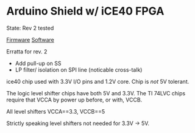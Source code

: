 Arduino Shield w/ iCE40 FPGA
============================

State: Rev 2 tested

[Firmware](https://github.com/mdavidsaver/fpga/tree/master/top/icetest_r2)
[Software](https://github.com/mdavidsaver/fpga/tree/master/avr)

Erratta for rev. 2

* Add pull-up on SS
* LP filter/ isolation on SPI line (noticable cross-talk)

ice40 chip used with 3.3V I/O pins and 1.2V core.
Chip is *not* 5V tolerant.

The logic level shifter chips have both 5V and 3.3V.
The TI 74LVC chips require that VCCA by power up
before, or with, VCCB.

All level shifters VCCA==3.3, VCCB==5

Strictly speaking level shifters not needed for 3.3V -> 5V.
